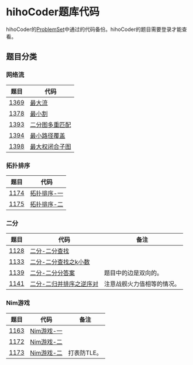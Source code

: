 # hihoCoder题库代码

hihoCoder的[ProblemSet](http://hihocoder.com/problemset/)中通过的代码备份。hihoCoder的题目需要登录才能查看。

## 题目分类
### 网络流
|题目|代码|
|---|---|
|[1369](http://hihocoder.com/problemset/problem/1369)|[最大流](https://github.com/Reuynil/HihocoderSolutions/tree/master/1369/1369)|
|[1378](http://hihocoder.com/problemset/problem/1378)|[最小割](https://github.com/Reuynil/HihocoderSolutions/tree/master/1378/1378)|
|[1393](http://hihocoder.com/problemset/problem/1393)|[二分图多重匹配](https://github.com/Reuynil/HihocoderSolutions/tree/master/1393/1393)|
|[1394](http://hihocoder.com/problemset/problem/1394)|[最小路径覆盖](https://github.com/Reuynil/HihocoderSolutions/tree/master/1394/1394)|
|[1398](http://hihocoder.com/problemset/problem/1398)|[最大权闭合子图](https://github.com/Reuynil/HihocoderSolutions/tree/master/1398/1398)|

### 拓扑排序
|题目|代码|
|---|---|
|[1174](http://hihocoder.com/problemset/problem/1174)|[拓扑排序-一](https://github.com/Reuynil/HihocoderSolutions/tree/master/1174/1174)|
|[1175](http://hihocoder.com/problemset/problem/1175)|[拓扑排序-二](https://github.com/Reuynil/HihocoderSolutions/tree/master/1175/1175)|

### 二分
|题目|代码|备注
|---|---|---|
|[1128](http://hihocoder.com/problemset/problem/1128)|[二分-二分查找](https://github.com/Reuynil/HihocoderSolutions/tree/master/1128/1128)||
|[1133](http://hihocoder.com/problemset/problem/1133)|[二分-二分查找之k小数](https://github.com/Reuynil/HihocoderSolutions/tree/master/1133/1133)||
|[1139](http://hihocoder.com/problemset/problem/1139)|[二分-二分分答案](https://github.com/Reuynil/HihocoderSolutions/tree/master/1139/1139)|题目中的边是双向的。|
|[1141](http://hihocoder.com/problemset/problem/1141)|[二分-二归并排序之逆序对](https://github.com/Reuynil/HihocoderSolutions/tree/master/1141/1141)|注意战舰火力值相等的情况。|

### Nim游戏
|题目|代码|备注
|---|---|---|
|[1163](http://hihocoder.com/problemset/problem/1163)|[Nim游戏-一](https://github.com/Reuynil/HihocoderSolutions/tree/master/1163/1163)||
|[1172](http://hihocoder.com/problemset/problem/1172)|[Nim游戏-二](https://github.com/Reuynil/HihocoderSolutions/tree/master/1172/1172)||
|[1173](http://hihocoder.com/problemset/problem/1173)|[Nim游戏-二](https://github.com/Reuynil/HihocoderSolutions/tree/master/1173/1173)|打表防TLE。|
